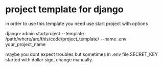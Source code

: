 # project template for django

in order to use this template you need use start project with options

django-admin startproject --template /path/where/are/this/code/project_template/ --name .env your_project_name

maybe you dont expect troubles but sometimes in .env file SECRET_KEY started with dollar sign, change manually.
